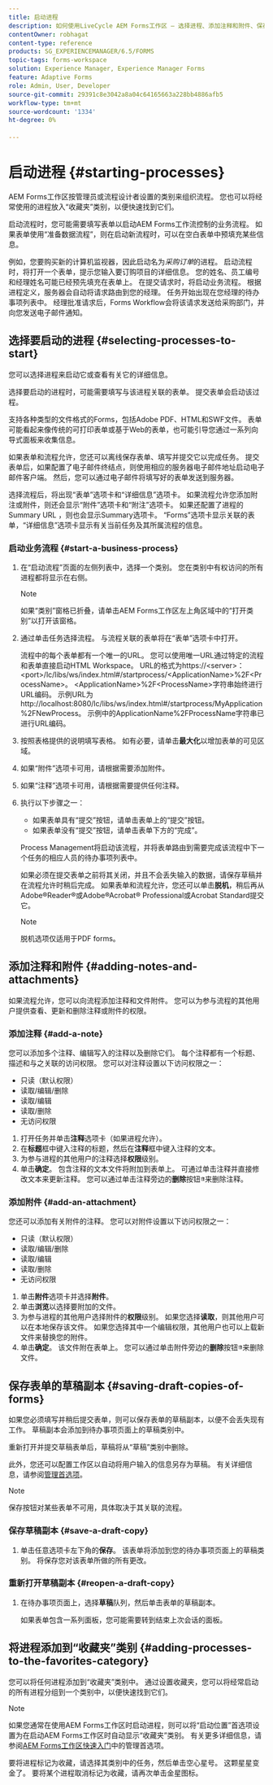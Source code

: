```yaml
---
title: 启动进程
description: 如何使用LiveCycle AEM Forms工作区 — 选择进程、添加注释和附件、保存草稿副本以及添加到收藏夹。
contentOwner: robhagat
content-type: reference
products: SG_EXPERIENCEMANAGER/6.5/FORMS
topic-tags: forms-workspace
solution: Experience Manager, Experience Manager Forms
feature: Adaptive Forms
role: Admin, User, Developer
source-git-commit: 29391c8e3042a8a04c64165663a228bb4886afb5
workflow-type: tm+mt
source-wordcount: '1334'
ht-degree: 0%

---
```


# 启动进程 {#starting-processes}

AEM Forms工作区按管理员或流程设计者设置的类别来组织流程。 您也可以将经常使用的进程放入“收藏夹”类别，以便快速找到它们。

启动流程时，您可能需要填写表单以启动AEM Forms工作流控制的业务流程。 如果表单使用“准备数据流程”，则在启动新流程时，可以在空白表单中预填充某些信息。

例如，您要购买新的计算机监视器，因此启动名为&#x200B;*采购订单*&#x200B;的进程。 启动流程时，将打开一个表单，提示您输入要订购项目的详细信息。 您的姓名、员工编号和经理姓名可能已经预先填充在表单上。 在提交请求时，将启动业务流程。 根据进程定义，服务器会自动将请求路由到您的经理。 任务开始出现在您经理的待办事项列表中。 经理批准请求后，Forms Workflow会将该请求发送给采购部门，并向您发送电子邮件通知。

## 选择要启动的进程 {#selecting-processes-to-start}

您可以选择进程来启动它或查看有关它的详细信息。

选择要启动的进程时，可能需要填写与该进程关联的表单。 提交表单会启动该过程。

支持各种类型的文件格式的Forms，包括Adobe PDF、HTML和SWF文件。 表单可能看起来像传统的可打印表单或基于Web的表单，也可能引导您通过一系列向导式面板来收集信息。

如果表单和流程允许，您还可以离线保存表单、填写并提交它以完成任务。 提交表单后，如果配置了电子邮件终结点，则使用相应的服务器电子邮件地址启动电子邮件客户端。 然后，您可以通过电子邮件将填写好的表单发送到服务器。

选择流程后，将出现“表单”选项卡和“详细信息”选项卡。 如果流程允许您添加附注或附件，则还会显示“附件”选项卡和“附注”选项卡。 如果还配置了进程的Summary URL ，则也会显示Summary选项卡。 “Forms”选项卡显示关联的表单，“详细信息”选项卡显示有关当前任务及其所属流程的信息。

### 启动业务流程 {#start-a-business-process}

1. 在“启动流程”页面的左侧列表中，选择一个类别。 您在类别中有权访问的所有进程都将显示在右侧。

   >[!NOTE]
   >
   >如果“类别”窗格已折叠，请单击AEM Forms工作区左上角区域中的“打开类别”以打开该窗格。

1. 通过单击任务选择流程。 与流程关联的表单将在“表单”选项卡中打开。

   流程中的每个表单都有一个唯一的URL。 您可以使用唯一URL通过特定的流程和表单直接启动HTML Workspace。 URL的格式为https://&lt;server>：&lt;port>/lc/libs/ws/index.html#/startprocess/&lt;ApplicationName>%2F&lt;ProcessName>。 &lt;ApplicationName>%2F&lt;ProcessName>字符串始终进行URL编码。 示例URL为http://localhost:8080/lc/libs/ws/index.html#/startprocess/MyApplication%2FNewProcess。 示例中的ApplicationName%2FProcessName字符串已进行URL编码。

1. 按照表格提供的说明填写表格。 如有必要，请单击&#x200B;**最大化**&#x200B;以增加表单的可见区域。
1. 如果“附件”选项卡可用，请根据需要添加附件。
1. 如果“注释”选项卡可用，请根据需要提供任何注释。
1. 执行以下步骤之一：

   * 如果表单具有“提交”按钮，请单击表单上的“提交”按钮。
   * 如果表单没有“提交”按钮，请单击表单下方的“完成”。

   Process Management将启动该流程，并将表单路由到需要完成该流程中下一个任务的相应人员的待办事项列表中。

   如果必须在提交表单之前将其关闭，并且不会丢失输入的数据，请保存草稿并在流程允许时稍后完成。 如果表单和流程允许，您还可以单击&#x200B;**脱机**，稍后再从Adobe®Reader®或Adobe®Acrobat® Professional或Acrobat Standard提交它。

   >[!NOTE]
   >
   >脱机选项仅适用于PDF forms。

## 添加注释和附件 {#adding-notes-and-attachments}

如果流程允许，您可以向流程添加注释和文件附件。 您可以为参与流程的其他用户提供查看、更新和删除注释或附件的权限。

### 添加注释 {#add-a-note}

您可以添加多个注释、编辑写入的注释以及删除它们。 每个注释都有一个标题、描述和与之关联的访问权限。 您可以对注释设置以下访问权限之一：

* 只读（默认权限）
* 读取/编辑/删除
* 读取/编辑
* 读取/删除
* 无访问权限

1. 打开任务并单击&#x200B;**注释**&#x200B;选项卡（如果进程允许）。
1. 在&#x200B;**标题**&#x200B;框中键入注释的标题，然后在&#x200B;**注释**&#x200B;框中键入注释的文本。
1. 为参与进程的其他用户的注释选择&#x200B;**权限**&#x200B;级别。
1. 单击&#x200B;**确定**。 包含注释的文本文件将附加到表单上。 可通过单击注释并直接修改文本来更新注释。 您可以通过单击注释旁边的&#x200B;**删除**&#x200B;按钮![垃圾桶图像](assets/icondelete.png)来删除注释。

### 添加附件 {#add-an-attachment}

您还可以添加有关附件的注释。 您可以对附件设置以下访问权限之一：

* 只读（默认权限）
* 读取/编辑/删除
* 读取/编辑
* 读取/删除
* 无访问权限

1. 单击&#x200B;**附件**&#x200B;选项卡并选择&#x200B;**附件**。
1. 单击&#x200B;**浏览**&#x200B;以选择要附加的文件。
1. 为参与进程的其他用户选择附件的&#x200B;**权限**&#x200B;级别。 如果您选择&#x200B;**读取**，则其他用户可以在本地保存该文件。 如果您选择其中一个编辑权限，其他用户也可以上载新文件来替换您的附件。
1. 单击&#x200B;**确定**。 该文件附在表单上。 您可以通过单击附件旁边的&#x200B;**删除**&#x200B;按钮![垃圾桶图像](assets/icondelete.png)来删除文件。

## 保存表单的草稿副本 {#saving-draft-copies-of-forms}

如果您必须填写并稍后提交表单，则可以保存表单的草稿副本，以便不会丢失现有工作。 草稿副本会添加到待办事项页面上的草稿类别中。

重新打开并提交草稿表单后，草稿将从“草稿”类别中删除。

此外，您还可以配置工作区以自动将用户输入的信息另存为草稿。 有关详细信息，请参阅[管理首选项](/help/forms/using/getting-started-livecycle-html-workspace.md)。

>[!NOTE]
>
>保存按钮对某些表单不可用，具体取决于其关联的流程。

### 保存草稿副本 {#save-a-draft-copy}

1. 单击任意选项卡左下角的&#x200B;**保存**。 该表单将添加到您的待办事项页面上的草稿类别。 将保存您对该表单所做的所有更改。

### 重新打开草稿副本 {#reopen-a-draft-copy}

1. 在待办事项页面上，选择&#x200B;**草稿**&#x200B;队列，然后单击表单的草稿副本。

   如果表单包含一系列面板，您可能需要转到结束上次会话的面板。

## 将进程添加到“收藏夹”类别 {#adding-processes-to-the-favorites-category}

您可以将任何进程添加到“收藏夹”类别中。 通过设置收藏夹，您可以将经常启动的所有进程分组到一个类别中，以便快速找到它们。

>[!NOTE]
>
>如果您通常在使用AEM Forms工作区时启动进程，则可以将“启动位置”首选项设置为在启动AEM Forms工作区时自动显示“收藏夹”类别。 有关更多详细信息，请参阅[AEM Forms工作区快速入门](/help/forms/using/getting-started-livecycle-html-workspace.md)中的管理首选项。

要将进程标记为收藏，请选择其类别中的任务，然后单击空心星号。 这颗星星变金了。 要将某个进程取消标记为收藏，请再次单击金星图标。
